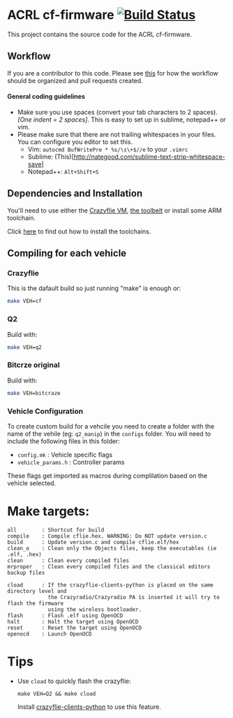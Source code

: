 # ACRL cf-firmware  [![Build Status](https://api.travis-ci.org/HovakimyanResearch/cf-firmware.svg)](https://travis-ci.org/HovakimyanResearch/cf-firmware)

This project contains the source code for the ACRL  cf-firmware.

## Workflow

If you are a contributor to this code. Please see
[this](https://github.com/HovakimyanResearch/cf-firmware/wiki/Workflow)
for how the workflow should be organized and pull requests created.

#### General coding guidelines
* Make sure you use spaces (convert your tab characters to 2 spaces). *[One
  indent = 2 spaces]*. This is easy to set up in sublime, notepad++ or vim.
* Please make sure that there are not trailing whitespaces in your files. You
  can configure you editor to set this.
  * Vim: `autocmd BufWritePre * %s/\s\+$//e` to your `.vimrc`
  * Sublime: (This)[http://nategood.com/sublime-text-strip-whitespace-save]
  * Notepad++: `Alt+Shift+S`

## Dependencies and Installation

You'll need to use either the [Crazyflie VM](https://wiki.bitcraze.io/projects:virtualmachine:index),
[the toolbelt](https://wiki.bitcraze.io/projects:dockerbuilderimage:index) or
install some ARM toolchain.

Click
[here](https://github.com/HovakimyanResearch/cf-firmware/wiki/Installation)
to find out how to install the toolchains.

## Compiling for each vehicle

### Crazyflie

This is the dafault build so just running "make" is enough or:
```bash
make VEH=cf
```
### Q2

Build with:
```bash
make VEH=q2
```
### Bitcrze original

Build with:
```bash
make VEH=bitcraze
```

### Vehicle Configuration
To create custom build for a vehcile you need to create a folder with the name
of the vehile (eg: `q2_manip`) in the `configs` folder. You will need to
include the following files in this folder:
* `config.mk` : Vehicle specific flags
* `vehicle_params.h` : Controller params

These flags get imported as macros during complilation based on the vehicle
selected.

# Make targets:
```
all        : Shortcut for build
compile    : Compile cflie.hex. WARNING: Do NOT update version.c
build      : Update version.c and compile cflie.elf/hex
clean_o    : Clean only the Objects files, keep the executables (ie .elf, .hex)
clean      : Clean every compiled files
mrproper   : Clean every compiled files and the classical editors backup files

cload      : If the crazyflie-clients-python is placed on the same directory level and
             the Crazyradio/Crazyradio PA is inserted it will try to flash the firmware
             using the wireless bootloader.
flash      : Flash .elf using OpenOCD
halt       : Halt the target using OpenOCD
reset      : Reset the target using OpenOCD
openocd    : Launch OpenOCD
```

# Tips
* Use `cload` to quickly flash the crazyflie:

   ```
   make VEH=Q2 && make cload
   ```

   Install [crazyflie-clients-python](https://github.com/bitcraze/crazyflie-clients-python.git)
   to use this feature.
